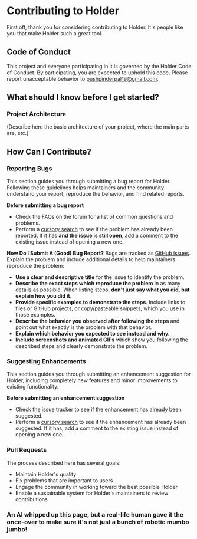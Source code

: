 # Contributing to Holder

First off, thank you for considering contributing to Holder. It's people like you that make Holder such a great tool.

## Code of Conduct

This project and everyone participating in it is governed by the Holder Code of Conduct. By participating, you are expected to uphold this code. Please report unacceptable behavior to pushpinderpal19@gmail.com.

## What should I know before I get started?

### Project Architecture

(Describe here the basic architecture of your project, where the main parts are, etc.)

## How Can I Contribute?

### Reporting Bugs

This section guides you through submitting a bug report for Holder. Following these guidelines helps maintainers and the community understand your report, reproduce the behavior, and find related reports.

**Before submitting a bug report**
- Check the FAQs on the forum for a list of common questions and problems.
- Perform a [cursory search](https://github.com/swiftlysingh/Holder/issues) to see if the problem has already been reported. If it has **and the issue is still open**, add a comment to the existing issue instead of opening a new one.

**How Do I Submit A (Good) Bug Report?**
Bugs are tracked as [GitHub issues](https://github.com/swiftlysingh/Holder/issues). Explain the problem and include additional details to help maintainers reproduce the problem:

- **Use a clear and descriptive title** for the issue to identify the problem.
- **Describe the exact steps which reproduce the problem** in as many details as possible. When listing steps, **don't just say what you did, but explain how you did it**.
- **Provide specific examples to demonstrate the steps**. Include links to files or GitHub projects, or copy/pasteable snippets, which you use in those examples.
- **Describe the behavior you observed after following the steps** and point out what exactly is the problem with that behavior.
- **Explain which behavior you expected to see instead and why.**
- **Include screenshots and animated GIFs** which show you following the described steps and clearly demonstrate the problem.

### Suggesting Enhancements

This section guides you through submitting an enhancement suggestion for Holder, including completely new features and minor improvements to existing functionality.

**Before submitting an enhancement suggestion**
- Check the issue tracker to see if the enhancement has already been suggested.
- Perform a [cursory search](https://github.com/swiftlysingh/Holder/issues) to see if the enhancement has already been suggested. If it has, add a comment to the existing issue instead of opening a new one.

### Pull Requests

The process described here has several goals:

- Maintain Holder's quality
- Fix problems that are important to users
- Engage the community in working toward the best possible Holder
- Enable a sustainable system for Holder's maintainers to review contributions

### An AI whipped up this page, but a real-life human gave it the once-over to make sure it's not just a bunch of robotic mumbo jumbo!